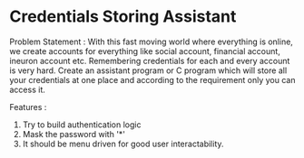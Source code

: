 # Credentials Storing Assistant

Problem Statement : With this fast moving world where everything is online, we create accounts for everything like social account, financial account, ineuron account etc. Remembering credentials for each and every account is very hard. Create an assistant program or C program which will store all your credentials at one place and according to the requirement only you can access it.

Features :
1. Try to build authentication logic
2. Mask the password with '*'
3. It should be menu driven for good user interactability.

